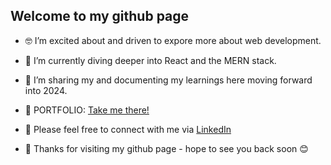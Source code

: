 <h2>Welcome to my github page</h2>

- 🤓 I’m excited about and driven to expore more about web development.
- 🌱 I’m currently diving deeper into React and the MERN stack.
  
- 📝 I’m sharing my and documenting my learnings here moving forward into 2024.
- 🚨 PORTFOLIO: <a href="https://james-alderman-portfolio.netlify.app/#project-scroll">Take me there!</a>
  
- 📲 Please feel free to connect with me via <a href="https://www.linkedin.com/in/jamespalderman/">LinkedIn</a>
- 👋 Thanks for visiting my github page - hope to see you back soon 😊

